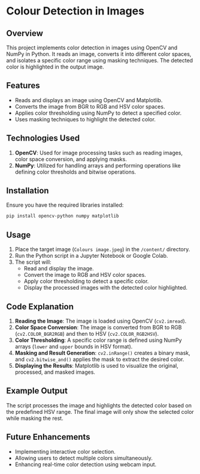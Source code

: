 # Colour Detection in Images

## Overview
This project implements color detection in images using OpenCV and NumPy in Python. It reads an image, converts it into different color spaces, and isolates a specific color range using masking techniques. The detected color is highlighted in the output image.

## Features
- Reads and displays an image using OpenCV and Matplotlib.
- Converts the image from BGR to RGB and HSV color spaces.
- Applies color thresholding using NumPy to detect a specified color.
- Uses masking techniques to highlight the detected color.

## Technologies Used
1. **OpenCV**: Used for image processing tasks such as reading images, color space conversion, and applying masks.
2. **NumPy**: Utilized for handling arrays and performing operations like defining color thresholds and bitwise operations.

## Installation
Ensure you have the required libraries installed:
```bash
pip install opencv-python numpy matplotlib
```

## Usage
1. Place the target image (`Colours image.jpeg`) in the `/content/` directory.
2. Run the Python script in a Jupyter Notebook or Google Colab.
3. The script will:
   - Read and display the image.
   - Convert the image to RGB and HSV color spaces.
   - Apply color thresholding to detect a specific color.
   - Display the processed images with the detected color highlighted.

## Code Explanation
1. **Reading the Image**: The image is loaded using OpenCV (`cv2.imread`).
2. **Color Space Conversion**: The image is converted from BGR to RGB (`cv2.COLOR_BGR2RGB`) and then to HSV (`cv2.COLOR_RGB2HSV`).
3. **Color Thresholding**: A specific color range is defined using NumPy arrays (`lower` and `upper` bounds in HSV format).
4. **Masking and Result Generation**: `cv2.inRange()` creates a binary mask, and `cv2.bitwise_and()` applies the mask to extract the desired color.
5. **Displaying the Results**: Matplotlib is used to visualize the original, processed, and masked images.

## Example Output
The script processes the image and highlights the detected color based on the predefined HSV range. The final image will only show the selected color while masking the rest.

## Future Enhancements
- Implementing interactive color selection.
- Allowing users to detect multiple colors simultaneously.
- Enhancing real-time color detection using webcam input.


